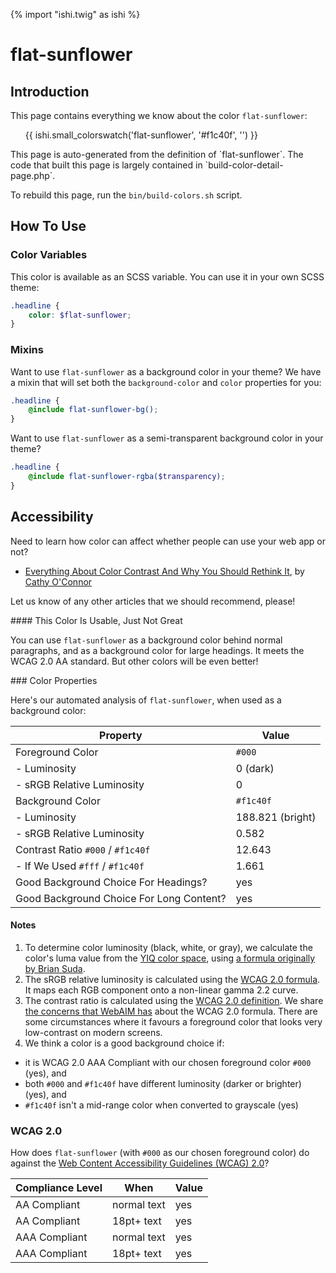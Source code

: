 {% import "ishi.twig" as ishi %}
# flat-sunflower

## Introduction

This page contains everything we know about the color `flat-sunflower`:

<div class="grid">
    <div class="cell">
        <div class="swatch">
            <ul>
                {{ ishi.small_colorswatch('flat-sunflower', '#f1c40f', '') }}
            </ul>
        </div>
    </div>
</div>

<div class="callout attention" markdown="1">
This page is auto-generated from the definition of `flat-sunflower`. The code that built this page is largely contained in `build-color-detail-page.php`.

To rebuild this page, run the `bin/build-colors.sh` script.
</div>

## How To Use

### Color Variables

This color is available as an SCSS variable. You can use it in your own SCSS theme:

```scss
.headline {
    color: $flat-sunflower;
}
```

### Mixins

Want to use `flat-sunflower` as a background color in your theme? We have a mixin that will set both the `background-color` and `color` properties for you:

```scss
.headline {
    @include flat-sunflower-bg();
}
```

Want to use `flat-sunflower` as a semi-transparent background color in your theme?

```scss
.headline {
    @include flat-sunflower-rgba($transparency);
}
```

## Accessibility

Need to learn how color can affect whether people can use your web app or not?

* [Everything About Color Contrast And Why You Should Rethink It](https://www.smashingmagazine.com/2014/10/color-contrast-tips-and-tools-for-accessibility/), by [Cathy O'Connor](http://www.twitter.com/cagocon)

Let us know of any other articles that we should recommend, please!
<div class="callout warning" markdown="1">
#### This Color Is Usable, Just Not Great

You can use `flat-sunflower` as a background color behind normal paragraphs, and as a background color for large headings. It meets the WCAG 2.0 AA standard. But other colors will be even better!
</div>
### Color Properties

Here's our automated analysis of `flat-sunflower`, when used as a background color:

Property | Value
---------|------
Foreground Color | `#000`
- Luminosity | 0 (dark)
- sRGB Relative Luminosity | 0
Background Color | `#f1c40f`
- Luminosity | 188.821 (bright)
- sRGB Relative Luminosity | 0.582
Contrast Ratio `#000` / `#f1c40f` | 12.643
- If We Used `#fff` / `#f1c40f` | 1.661
Good Background Choice For Headings? | yes
Good Background Choice For Long Content? | yes

#### Notes

1. To determine color luminosity (black, white, or gray), we calculate the color's luma value from the [YIQ color space](https://en.wikipedia.org/wiki/YIQ), using [a formula originally by Brian Suda](https://24ways.org/2010/calculating-color-contrast/).
1. The sRGB relative luminosity is calculated using the [WCAG 2.0 formula](https://www.w3.org/TR/WCAG20/#relativeluminancedef). It maps each RGB component onto a non-linear gamma 2.2 curve.
1. The contrast ratio is calculated using the [WCAG 2.0 definition](https://www.w3.org/TR/2008/REC-WCAG20-20081211/#contrast-ratiodef). We share [the concerns that WebAIM has](http://webaim.org/blog/wcag-2-1-feedback/) about the WCAG 2.0 formula. There are some circumstances where it favours a foreground color that looks very low-contrast on modern screens.
1. We think a color is a good background choice if:
  - it is WCAG 2.0 AAA Compliant with our chosen foreground color `#000` (yes), and
  - both `#000` and `#f1c40f` have different luminosity (darker or brighter) (yes), and
  - `#f1c40f` isn't a mid-range color when converted to grayscale (yes)

### WCAG 2.0

How does `flat-sunflower` (with `#000` as our chosen foreground color) do against the [Web Content Accessibility Guidelines (WCAG) 2.0](https://www.w3.org/TR/WCAG20/)?

Compliance Level | When | Value
-----------------|------|------
AA Compliant | normal text | yes
AA Compliant | 18pt+ text | yes
AAA Compliant | normal text | yes
AAA Compliant | 18pt+ text | yes